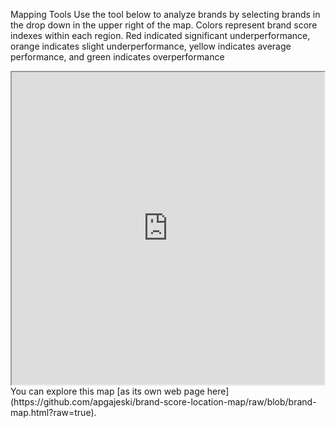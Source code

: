 Mapping Tools
Use the tool below to analyze brands by selecting brands in the drop down in the upper right of the map. Colors represent brand score indexes within each region. Red indicated significant underperformance, orange indicates slight underperformance, yellow indicates average performance, and green indicates overperformance

<iframe src="https://github.com/apgajeski/brand-score-location-map/blob/gh-pages/brand-map.html?raw=true" height="500" width="500"></iframe>
You can explore this map [as its own web page here](https://github.com/apgajeski/brand-score-location-map/raw/blob/brand-map.html?raw=true).
